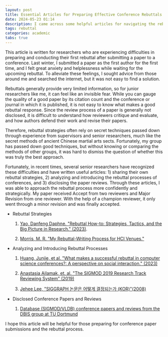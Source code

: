 ```yaml
---
layout: post
title: Essential Articles for Preparing Effective Conference Rebuttals
date: 2024-05-23 01:14
description: I came across some helpful articles for navigating the rebuttal process and would like to share them.
tags: rebuttal
categories: academic
tabs: true
---
```


This article is written for researchers who are experiencing difficulties in preparing and conducting their first rebuttal after submitting a paper to a conference. Last winter, I submitted a paper as the first author for the first time, and I felt great anxiety and helplessness while waiting for the upcoming rebuttal. To alleviate these feelings, I sought advice from those around me and searched the internet, but it was not easy to find a solution.

Rebuttals generally provide very limited information, so for junior researchers like me, it can feel like an invisible fear. While you can gauge the quality of a good paper by its citation count and the conference or journal in which it is published, it is not easy to know what makes a good rebuttal response. Since the review process of a paper is generally not disclosed, it is difficult to understand how reviewers critique and evaluate, and how authors defend their work and revise their papers.

Therefore, rebuttal strategies often rely on secret techniques passed down through experience from supervisors and senior researchers, much like the secret methods of ancient Chinese martial arts sects. Fortunately, my group has passed down good techniques, but without knowing or comparing the methods of other groups, it was hard to dismiss the question of whether this was truly the best approach.

Fortunately, in recent times, several senior researchers have recognized these difficulties and have written useful articles: 1) sharing their own rebuttal strategies, 2) analyzing and introducing the rebuttal processes of conferences, and 3) disclosing the paper reviews. Through these articles, I was able to approach the rebuttal process more confidently and strategically. My paper received Accept from two reviewers and Major Revision from one reviewer. With the help of a champion reviewer, it only went through a minor revision and was finally accepted.

- Rebuttal Strategies
  1. [Yao, Danfeng Daphne. "Rebuttal How-to: Strategies, Tactics, and the Big Picture in Research." (2023)](https://people.cs.vt.edu/~danfeng/papers/Yao-Rebuttal-Howto.pdf).

  2. [Morris, M. R. "My Rebuttal-Writing Process for HCI Venues."](https://cs.stanford.edu/~merrie/merrie_rebuttal_tips.pdf)

- Analyzing and Introducing Rebuttal Processes
  1. [Huang, Junjie, et al. "What makes a successful rebuttal in computer science conferences?: A perspective on social interaction." (2023)](https://www.sciencedirect.com/science/article/pii/S1751157723000524)

  2. [Anastasia Ailamak, et. al. "The SIGMOD 2019 Research Track Reviewing System" (2019)](https://sigmodrecord.org/publications/sigmodRecord/1906/pdfs/07_Reports_Ailamaki.pdf)

  3. [Jehee Lee, "SIGGRAPH 논문은 어떻게 결정되는가 (KOR)"(2008)](https://mrl.snu.ac.kr/~jehee/SIGGRAPH_decision_process.pdf)

- Disclosed Conference Papers and Reviews
  1. [Database (SIGMOD/VLDB) conference papers and reviews from the DBIS group at TU Dortmund](http://dbis.cs.tu-dortmund.de/cms/en/publications/2021/mxtasks/sigmod2021-reviews/index.html)

I hope this article will be helpful for those preparing for conference paper submissions and the rebuttal process.